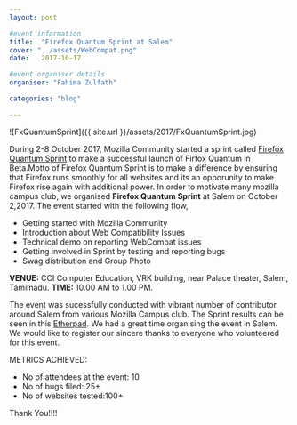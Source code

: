 ```yaml
---
layout: post

#event information
title:  "Firefox Quantum Sprint at Salem"
cover: "../assets/WebCompat.png"
date:   2017-10-17

#event organiser details
organiser: "Fahima Zulfath"

categories: "blog"

---
```

 ![FxQuantumSprint]({{ site.url }}/assets/2017/FxQuantumSprint.jpg)
        
During 2-8 October 2017, Mozilla Community started a sprint called [Firefox Quantum Sprint](https://firefoxsprint.mozilla.community/) to make a successful launch of Firfox Quantum in Beta.Motto of Firefox Quantum Sprint is to make a difference by ensuring that Firefox runs smoothly for all websites and its an opporunity to make Firefox rise again with additional power. In order to motivate many mozilla campus club, we organised **Firefox Quantum Sprint** at Salem on October 2,2017. The event started with the following flow,
        

        
* Getting started with Mozilla Community
* Introduction about Web Compatibility Issues
* Technical demo on reporting WebCompat issues
* Getting involved in Sprint by testing and reporting bugs
* Swag distribution and Group Photo

**VENUE:** CCI Computer Education, VRK building, near Palace theater, Salem, Tamilnadu.
**TIME:** 10.00 AM to 1.00 PM.

The event was sucessfully conducted with vibrant number of contributor around Salem from various Mozilla Campus club. The Sprint results can be seen in this [Etherpad](https://public.etherpad-mozilla.org/p/Firefox_Quantum_Sprint_-_Salem). We had a great time organising the event in Salem. We would like to register our sincere thanks to everyone who volunteered for this event.
         
METRICS ACHIEVED:
* No of attendees at the event: 10
* No of bugs filed: 25+
* No of websites tested:100+

Thank You!!!!
